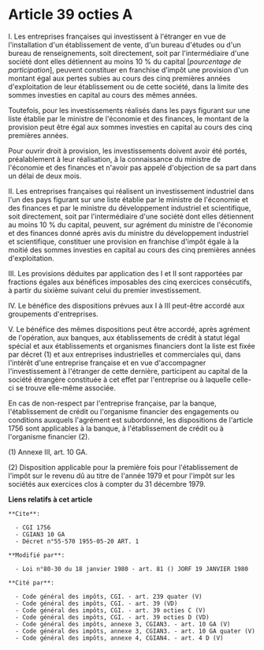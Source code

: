 # Article 39 octies A

I. Les entreprises françaises qui investissent à l'étranger en vue de l'installation d'un établissement de vente, d'un bureau
d'études ou d'un bureau de renseignements, soit directement, soit par l'intermédiaire d'une société dont elles détiennent au
moins 10 % du capital [*pourcentage de participation*], peuvent constituer en franchise d'impôt une provision d'un montant
égal aux pertes subies au cours des cinq premières années d'exploitation de leur établissement ou de cette société, dans la
limite des sommes investies en capital au cours des mêmes années.

Toutefois, pour les investissements réalisés dans les pays figurant sur une liste établie par le ministre de l'économie et
des finances, le montant de la provision peut être égal aux sommes investies en capital au cours des cinq premières années.

Pour ouvrir droit à provision, les investissements doivent avoir été portés, préalablement à leur réalisation, à la
connaissance du ministre de l'économie et des finances et n'avoir pas appelé d'objection de sa part dans un délai de deux
mois.

II. Les entreprises françaises qui réalisent un investissement industriel dans l'un des pays figurant sur une liste établie
par le ministre de l'économie et des finances et par le ministre du développement industriel et scientifique, soit
directement, soit par l'intermédiaire d'une société dont elles détiennent au moins 10 % du capital, peuvent, sur agrément du
ministre de l'économie et des finances donné après avis du ministre du développement industriel et scientifique, constituer
une provision en franchise d'impôt égale à la moitié des sommes investies en capital au cours des cinq premières années
d'exploitation.

III. Les provisions déduites par application des I et II sont rapportées par fractions égales aux bénéfices imposables des
cinq exercices consécutifs, à partir du sixième suivant celui du premier investissement.

IV. Le bénéfice des dispositions prévues aux I à III peut-être accordé aux groupements d'entreprises.

V. Le bénéfice des mêmes dispositions peut être accordé, après agrément de l'opération, aux banques, aux établissements de
crédit à statut légal spécial et aux établissements et organismes financiers dont la liste est fixée par décret (1) et aux
entreprises industrielles et commerciales qui, dans l'intérêt d'une entreprise française et en vue d'accompagner
l'investissement à l'étranger de cette dernière, participent au capital de la société étrangère constituée à cet effet par
l'entreprise ou à laquelle celle-ci se trouve elle-même associée.

En cas de non-respect par l'entreprise française, par la banque, l'établissement de crédit ou l'organisme financier des
engagements ou conditions auxquels l'agrément est subordonné, les dispositions de l'article 1756 sont applicables à la
banque, à l'établissement de crédit ou à l'organisme financier (2).

(1) Annexe III, art. 10 GA.

(2) Disposition applicable pour la première fois pour l'établissement de l'impôt sur le revenu dû au titre de l'année 1979 et
pour l'impôt sur les sociétés aux exercices clos à compter du 31 décembre 1979.

**Liens relatifs à cet article**

	**Cite**:

	  - CGI 1756
	  - CGIAN3 10 GA
	  - Décret n°55-570 1955-05-20 ART. 1

	**Modifié par**:

	  - Loi n°80-30 du 18 janvier 1980 - art. 81 () JORF 19 JANVIER 1980

	**Cité par**:

	  - Code général des impôts, CGI. - art. 239 quater (V)
	  - Code général des impôts, CGI. - art. 39 (VD)
	  - Code général des impôts, CGI. - art. 39 octies C (V)
	  - Code général des impôts, CGI. - art. 39 octies D (VD)
	  - Code général des impôts, annexe 3, CGIAN3. - art. 10 GA (V)
	  - Code général des impôts, annexe 3, CGIAN3. - art. 10 GA quater (V)
	  - Code général des impôts, annexe 4, CGIAN4. - art. 4 D (V)
